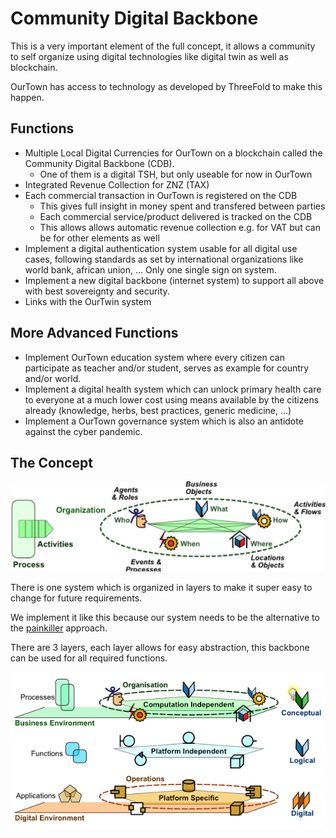 # Community Digital Backbone

This is a very important element of the full concept, it allows a community to self organize using digital technologies like digital twin as well as blockchain.

OurTown has access to technology as developed by ThreeFold to make this happen.

## Functions

- Multiple Local Digital Currencies for OurTown on a blockchain called the Community Digital Backbone (CDB).
    - One of them is a digital TSH, but only useable for now in OurTown
- Integrated Revenue Collection for ZNZ (TAX)
- Each commercial transaction in OurTown is registered on the CDB
    - This gives full insight in money spent and transfered between parties
    - Each commercial service/product delivered is tracked on the CDB
    - This allows allows automatic revenue collection e.g. for VAT but can be for other elements as well
- Implement a digital authentication system usable for all digital use cases, following standards as set by international organizations like world bank, african union, … Only one single sign on system.
- Implement a new digital backbone (internet system) to support all above with best sovereignty and security.
- Links with the OurTwin system

## More Advanced Functions

- Implement OurTown education system where every citizen can participate as teacher and/or student, serves as example for country and/or world.
- Implement a digital health system which can unlock primary health care to everyone at a much lower cost using means available by the citizens already (knowledge, herbs, best practices, generic medicine, …)
- Implement a OurTown governance system which is also an antidote against the cyber pandemic.

## The Concept

![](img/processes1.png)  

There is one system which is organized in layers to make it super easy to change for future requirements.

We implement it like this because our system needs to be the alternative to the [painkiller](../brave_new_world/no_pain_killer.md) approach.


There are 3 layers, each layer allows for easy abstraction, this backbone can be used for all required functions.

![](img/processes2.png)  